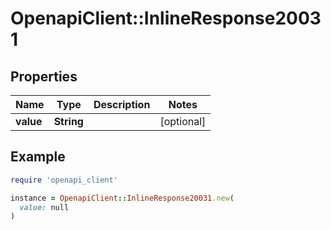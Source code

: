 # OpenapiClient::InlineResponse20031

## Properties

| Name | Type | Description | Notes |
| ---- | ---- | ----------- | ----- |
| **value** | **String** |  | [optional] |

## Example

```ruby
require 'openapi_client'

instance = OpenapiClient::InlineResponse20031.new(
  value: null
)
```

